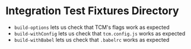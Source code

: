 # Integration Test Fixtures Directory

- `build-options` lets us check that TCM's flags work as expected
- `build-withConfig` lets us check that `tcm.config.js` works as expected
- `build-withBabel` lets us check that `.babelrc` works as expected
